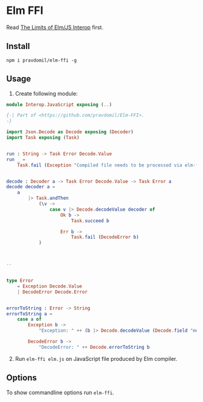 # Elm FFI

Read [The Limits of Elm/JS Interop](https://guide.elm-lang.org/interop/limits.html) first.

## Install

`npm i pravdomil/elm-ffi -g`

## Usage

1. Create following module:

```elm
module Interop.JavaScript exposing (..)

{-| Part of <https://github.com/pravdomil/Elm-FFI>.
-}

import Json.Decode as Decode exposing (Decoder)
import Task exposing (Task)


run : String -> Task Error Decode.Value
run _ =
    Task.fail (Exception "Compiled file needs to be processed via elm-ffi command.")


decode : Decoder a -> Task Error Decode.Value -> Task Error a
decode decoder a =
    a
        |> Task.andThen
            (\v ->
                case v |> Decode.decodeValue decoder of
                    Ok b ->
                        Task.succeed b

                    Err b ->
                        Task.fail (DecodeError b)
            )



--


type Error
    = Exception Decode.Value
    | DecodeError Decode.Error


errorToString : Error -> String
errorToString a =
    case a of
        Exception b ->
            "Exception: " ++ (b |> Decode.decodeValue (Decode.field "message" Decode.string) |> Result.withDefault "unknown")

        DecodeError b ->
            "DecodeError: " ++ Decode.errorToString b
```

2. Run `elm-ffi elm.js` on JavaScript file produced by Elm compiler.

## Options

To show commandline options run `elm-ffi`.
